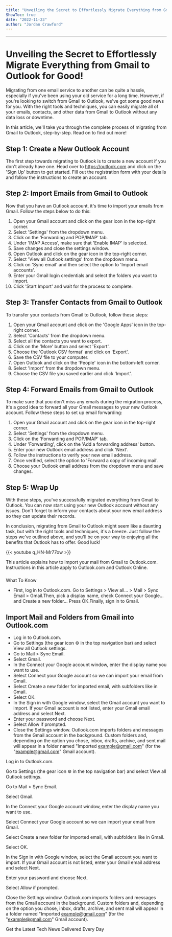 ```yaml
---
title: "Unveiling the Secret to Effortlessly Migrate Everything from Gmail to Outlook for Good!"
ShowToc: true 
date: "2022-11-23"
author: "Jordan Crawford"
---
```

*****
# Unveiling the Secret to Effortlessly Migrate Everything from Gmail to Outlook for Good!

Migrating from one email service to another can be quite a hassle, especially if you've been using your old service for a long time. However, if you're looking to switch from Gmail to Outlook, we've got some good news for you. With the right tools and techniques, you can easily migrate all of your emails, contacts, and other data from Gmail to Outlook without any data loss or downtime.

In this article, we'll take you through the complete process of migrating from Gmail to Outlook, step-by-step. Read on to find out more!

## Step 1: Create a New Outlook Account

The first step towards migrating to Outlook is to create a new account if you don't already have one. Head over to https://outlook.com and click on the 'Sign Up' button to get started. Fill out the registration form with your details and follow the instructions to create an account.

## Step 2: Import Emails from Gmail to Outlook

Now that you have an Outlook account, it's time to import your emails from Gmail. Follow the steps below to do this:

1. Open your Gmail account and click on the gear icon in the top-right corner.
2. Select 'Settings' from the dropdown menu.
3. Click on the 'Forwarding and POP/IMAP' tab.
4. Under 'IMAP Access', make sure that 'Enable IMAP' is selected.
5. Save changes and close the settings window.
6. Open Outlook and click on the gear icon in the top-right corner.
7. Select 'View all Outlook settings' from the dropdown menu.
8. Click on 'Sync email' and then select the option to 'Import email accounts'.
9. Enter your Gmail login credentials and select the folders you want to import.
10. Click 'Start Import' and wait for the process to complete.

## Step 3: Transfer Contacts from Gmail to Outlook

To transfer your contacts from Gmail to Outlook, follow these steps:

1. Open your Gmail account and click on the 'Google Apps' icon in the top-right corner.
2. Select 'Contacts' from the dropdown menu.
3. Select all the contacts you want to export.
4. Click on the 'More' button and select 'Export'.
5. Choose the 'Outlook CSV format' and click on 'Export'.
6. Save the CSV file to your computer.
7. Open Outlook and click on the 'People' icon in the bottom-left corner.
8. Select 'Import' from the dropdown menu.
9. Choose the CSV file you saved earlier and click 'Import'.

## Step 4: Forward Emails from Gmail to Outlook

To make sure that you don't miss any emails during the migration process, it's a good idea to forward all your Gmail messages to your new Outlook account. Follow these steps to set up email forwarding:

1. Open your Gmail account and click on the gear icon in the top-right corner.
2. Select 'Settings' from the dropdown menu.
3. Click on the 'Forwarding and POP/IMAP' tab.
4. Under 'Forwarding', click on the 'Add a forwarding address' button.
5. Enter your new Outlook email address and click 'Next'.
6. Follow the instructions to verify your new email address.
7. Once verified, select the option to 'Forward a copy of incoming mail'.
8. Choose your Outlook email address from the dropdown menu and save changes.

## Step 5: Wrap Up

With these steps, you've successfully migrated everything from Gmail to Outlook. You can now start using your new Outlook account without any issues. Don't forget to inform your contacts about your new email address so they can update their records.

In conclusion, migrating from Gmail to Outlook might seem like a daunting task, but with the right tools and techniques, it's a breeze. Just follow the steps we've outlined above, and you'll be on your way to enjoying all the benefits that Outlook has to offer. Good luck!

{{< youtube q_HN-Mr77ow >}} 




This article explains how to import your mail from Gmail to Outlook.com. Instructions in this article apply to Outlook.com and Outlook Online.

 
### 
What To Know
 
- First, log in to Outlook.com. Go to Settings > View all... > Mail > Sync Email > Gmail.Then, pick a display name, check Connect your Google... and Create a new folder... Press OK.Finally, sign in to Gmail.

 
##   Import Mail and Folders from Gmail into Outlook.com  
 
- Log in to Outlook.com.
 - Go to Settings (the gear icon ⚙ in the top navigation bar) and select View all Outlook settings.
 - Go to Mail > Sync Email.
 - Select Gmail.
 - In the Connect your Google account window, enter the display name you want to use.
 - Select Connect your Google account so we can import your email from Gmail.
 - Select Create a new folder for imported email, with subfolders like in Gmail.
 - Select OK.
 - In the Sign in with Google window, select the Gmail account you want to import. If your Gmail account is not listed, enter your Gmail email address and select Next.
 - Enter your password and choose Next.
 - Select Allow if prompted.
 - Close the Settings window. Outlook.com imports folders and messages from the Gmail account in the background. Custom folders and, depending on the option you chose, inbox, drafts, archive, and sent mail will appear in a folder named "Imported example@gmail.com" (for the "example@gmail.com" Gmail account).

 

Log in to Outlook.com.

 

Go to Settings (the gear icon ⚙ in the top navigation bar) and select View all Outlook settings.

 

Go to Mail > Sync Email.

 

Select Gmail.

 

In the Connect your Google account window, enter the display name you want to use.

 

Select Connect your Google account so we can import your email from Gmail.

 

Select Create a new folder for imported email, with subfolders like in Gmail.

 

Select OK.

 

In the Sign in with Google window, select the Gmail account you want to import. If your Gmail account is not listed, enter your Gmail email address and select Next.

 

Enter your password and choose Next.

 

Select Allow if prompted.

 

Close the Settings window. Outlook.com imports folders and messages from the Gmail account in the background. Custom folders and, depending on the option you chose, inbox, drafts, archive, and sent mail will appear in a folder named "Imported example@gmail.com" (for the "example@gmail.com" Gmail account).

 

Get the Latest Tech News Delivered Every Day




